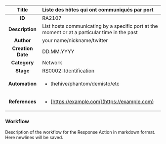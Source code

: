 | Title                       | Liste des hôtes qui ont communiqués par port         |
|:---------------------------:|:--------------------|
| **ID**                      | RA2107            |
| **Description**             | List hosts communicating by a specific port at the moment or at a particular time in the past   |
| **Author**                  | your name/nickname/twitter        |
| **Creation Date**           | DD.MM.YYYY |
| **Category**                | Network      |
| **Stage**                   |[RS0002: Identification](../Response_Stages/RS0002.md)| 
| **Automation** |<ul><li>thehive/phantom/demisto/etc</li></ul>|
| **References** |<ul><li>[https://example.com](https://example.com)</li></ul>|

### Workflow

Description of the workflow for the Response Action in markdown format.  
Here newlines will be saved.  
